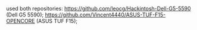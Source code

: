 used both repositories: https://github.com/leocg/Hackintosh-Dell-G5-5590 (Dell G5 5590); https://github.com/Vincent4440/ASUS-TUF-F15-OPENCORE (ASUS TUF F15);
